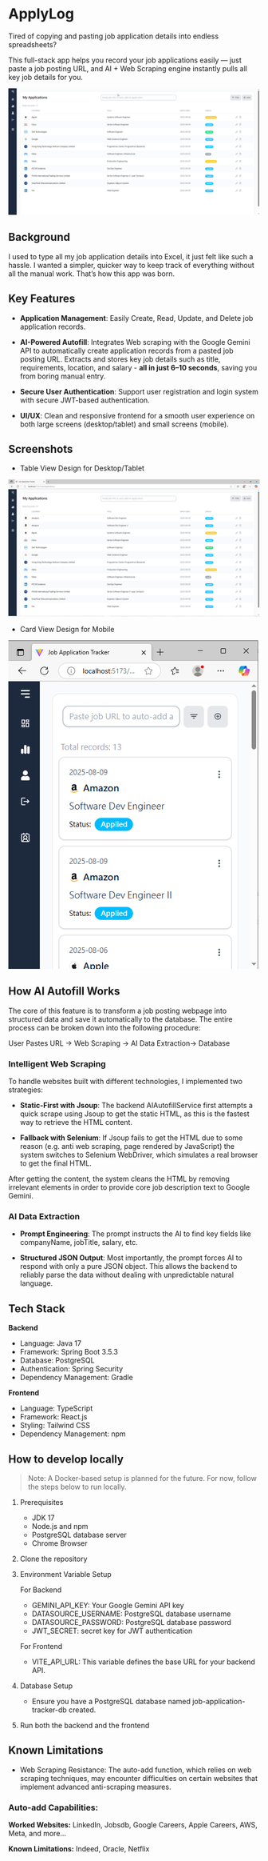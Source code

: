 # ApplyLog
Tired of copying and pasting job application details into endless spreadsheets? 

This full-stack app helps you record your job applications easily — just paste a job posting URL, and AI + Web Scraping engine instantly pulls all key job details for you.

![Desktop GIF](screenshot/JAT.gif) 

## Background
I used to type all my job application details into Excel, it just felt like such a hassle. I wanted a simpler, quicker way to keep track of everything without all the manual work. That’s how this app was born.

## Key Features

* **Application Management**: Easily Create, Read, Update, and Delete job application records.

* **AI-Powered Autofill**: Integrates Web scraping with the Google Gemini API to automatically create application records from a pasted job posting URL. Extracts and stores key job details such as title, requirements, location, and salary - **all in just 6–10 seconds**, saving you from boring manual entry.

* **Secure User Authentication**: Support user registration and login system with secure JWT-based authentication.

* **UI/UX**: Clean and responsive frontend for a smooth user experience on both large screens (desktop/tablet) and small screens (mobile).

## Screenshots
* Table View Design for Desktop/Tablet

![Desktop Screenshot](screenshot/DesktopDesign.PNG) 

* Card View Design for Mobile

![Mobile Screenshot](screenshot/MobileDesign.PNG) 


## How AI Autofill Works

The core of this feature is to transform a job posting webpage into structured data and save it automatically to the database. The entire process can be broken down into the following procedure:

User Pastes URL -> Web Scraping -> AI Data Extraction-> Database


### Intelligent Web Scraping

To handle websites built with different technologies, I implemented two strategies:

* **Static-First with Jsoup**: The backend AIAutofillService first attempts a quick scrape using Jsoup to get the static HTML, as this is the fastest way to retrieve the HTML content.

* **Fallback with Selenium**: If Jsoup fails to get the HTML due to some reason (e.g. anti web scraping, page rendered by JavaScript) the system switches to Selenium WebDriver, which simulates a real browser to get the final HTML.

After getting the content, the system cleans the HTML by removing irrelevant elements in order to provide core job description text to Google Gemini.

### AI Data Extraction
* **Prompt Engineering**: The prompt instructs the AI to find key fields like companyName, jobTitle, salary, etc.

* **Structured JSON Output**: Most importantly, the prompt forces AI to respond with only a pure JSON object. This allows the backend to reliably parse the data without dealing with unpredictable natural language.

## Tech Stack

**Backend**
- Language: Java 17
- Framework: Spring Boot 3.5.3
- Database: PostgreSQL
- Authentication: Spring Security
- Dependency Management: Gradle

**Frontend**
- Language: TypeScript
- Framework: React.js
- Styling: Tailwind CSS
- Dependency Management: npm

## How to develop locally
> Note: A Docker-based setup is planned for the future. For now, follow the steps below to run locally.

1. Prerequisites
    * JDK 17
    * Node.js and npm
    * PostgreSQL database server
    * Chrome Browser

2. Clone the repository

3. Environment Variable Setup

    For Backend
    * GEMINI_API_KEY: Your Google Gemini API key
    * DATASOURCE_USERNAME: PostgreSQL database username
    * DATASOURCE_PASSWORD: PostgreSQL database password
    * JWT_SECRET: secret key for JWT authentication

    For Frontend
    * VITE_API_URL: This variable defines the base URL for your backend API.
    
4. Database Setup
    * Ensure you have a PostgreSQL database named job-application-tracker-db created.

5. Run both the backend and the frontend

## Known Limitations
* Web Scraping Resistance: The auto-add function, which relies on web scraping techniques, may encounter difficulties on certain websites that implement advanced anti-scraping measures.

### Auto-add Capabilities:

**Worked Websites:** LinkedIn, Jobsdb, Google Careers, Apple Careers, AWS, Meta, and more...

**Known Limitations:** Indeed, Oracle, Netflix 